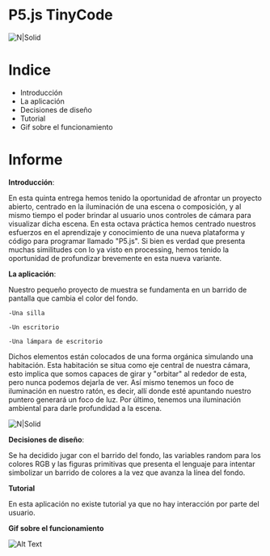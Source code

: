 # P5.js TinyCode

![N|Solid](https://i.gyazo.com/818c382f4fae05309f047120ee4ed15b.png)

# Indice

  - Introducción
  - La aplicación
  - Decisiones de diseño
  - Tutorial
  - Gif sobre el funcionamiento

# Informe

**Introducción**:

En esta quinta entrega hemos tenido la oportunidad de afrontar un proyecto abierto, centrado en la iluminación de una escena o composición, y al mismo tiempo el poder brindar al usuario unos controles de cámara para visualizar dicha escena.
En esta octava práctica hemos centrado nuestros esfuerzos en el aprendizaje y conocimiento de una nueva plataforma y código para programar llamado "P5.js". Si bien es verdad que presenta muchas similitudes con lo ya visto en processing, hemos tenido la oportunidad de profundizar brevemente en esta nueva variante.

**La aplicación**:

Nuestro pequeño proyecto de muestra se fundamenta en un barrido de pantalla que cambia el color del fondo.

    -Una silla
  
    -Un escritorio
  
    -Una lámpara de escritorio
  
Dichos elementos están colocados de una forma orgánica simulando una habitación. Esta habitación se situa como eje central de nuestra cámara, esto implica que somos capaces de girar y "orbitar" al rededor de esta, pero nunca podemos dejarla de ver. Así mismo tenemos un foco de iluminación en nuestro ratón, es decir, allí donde esté apuntando nuestro puntero generará un foco de luz. Por último, tenemos una iluminación ambiental para darle profundidad a la escena.

![N|Solid](https://i.gyazo.com/99472f119f3cb1f28528eacc4fabd626.png)

**Decisiones de diseño**:

Se ha decidido jugar con el barrido del fondo, las variables random para los colores RGB y las figuras primitivas que presenta el lenguaje para intentar simbolizar un barrido de colores a la vez que avanza la línea del fondo.


**Tutorial**

En esta aplicación no existe tutorial ya que no hay interacción por parte del usuario.


**Gif sobre el funcionamiento**


![Alt Text](https://i.gyazo.com/b0852ee34342d0022a432a8d4ca0d91f.gif)
